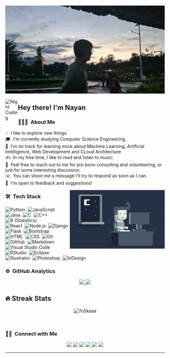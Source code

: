 ![Nayan Khemka Banner](https://github.com/nayan-khemka/nayan-khemka/blob/e95c405416951d5f4de4fbcf310a70958c1cc5ec/WhatsApp%20Image%202022-09-10%20at%209.36.06%20PM.jpeg)

<img alt="Night Coding" src="./assets/Hand%20Wave.gif" width='40' align="left"/><h2>Hey there! I'm Nayan</h2>

<!-- ## 👋 &nbsp;Hey there! I'm Nayan -->

### 👨🏻‍💻 &nbsp;About Me

💡 &nbsp;I like to explore new things.\
🎓 &nbsp;I'm currently studying Computer Science Engineering.\
🌱 &nbsp;I'm on track for learning more about Machine Learning, Artificial Intelligence, Web Development and CLoud Architecture\
✍️ &nbsp;In my free time, I like to read and listen to music.\
💬 &nbsp;Feel free to reach out to me for pro bono consulting and volunteering, or just for some interesting discussion.\
✉️ &nbsp;You can shoot me a message I'll try to respond as soon as I can.\
📄 &nbsp;I'm open to feedback and suggestions!

<img alt="Night Coding" src="https://raw.githubusercontent.com/AVS1508/AVS1508/master/assets/Night-Coding.gif" align="right"/>

### 🛠 &nbsp;Tech Stack

![Python](https://img.shields.io/badge/-Python-05122A?style=flat&logo=python)&nbsp;
![JavaScript](https://img.shields.io/badge/-JavaScript-05122A?style=flat&logo=javascript)&nbsp;
![Java](https://img.shields.io/badge/-Java-05122A?style=flat&logo=Java&logoColor=FFA518)&nbsp;
![C](https://img.shields.io/badge/-C-05122A?style=flat&logo=C&logoColor=A8B9CC)&nbsp;
![C++](https://img.shields.io/badge/-C++-05122A?style=flat&logo=C%2B%2B&logoColor=00599C)&nbsp;
![R (Statistics)](https://img.shields.io/badge/-R-05122A?style=flat&logo=R&logoColor=276DC3)\
![React](https://img.shields.io/badge/-React-05122A?style=flat&logo=react)&nbsp;
![Node.js](https://img.shields.io/badge/-Node.js-05122A?style=flat&logo=node.js)&nbsp;
![Django](https://img.shields.io/badge/-Django-05122A?style=flat&logo=django&logoColor=092E20)&nbsp;
![Flask](https://img.shields.io/badge/-Flask-05122A?style=flat&logo=flask)&nbsp;
![Bootstrap](https://img.shields.io/badge/-Bootstrap-05122A?style=flat&logo=bootstrap&logoColor=563D7C)\
![HTML](https://img.shields.io/badge/-HTML-05122A?style=flat&logo=HTML5)&nbsp;
![CSS](https://img.shields.io/badge/-CSS-05122A?style=flat&logo=CSS3&logoColor=1572B6)&nbsp;
![Git](https://img.shields.io/badge/-Git-05122A?style=flat&logo=git)&nbsp;
![GitHub](https://img.shields.io/badge/-GitHub-05122A?style=flat&logo=github)&nbsp;
![Markdown](https://img.shields.io/badge/-Markdown-05122A?style=flat&logo=markdown)\
![Visual Studio Code](https://img.shields.io/badge/-Visual%20Studio%20Code-05122A?style=flat&logo=visual-studio-code&logoColor=007ACC)&nbsp;
![RStudio](https://img.shields.io/badge/-RStudio-05122A?style=flat&logo=rstudio)&nbsp;
![Eclipse](https://img.shields.io/badge/-Eclipse-05122A?style=flat&logo=eclipse-ide&logoColor=2C2255)\
![Illustrator](https://img.shields.io/badge/-Illustrator-05122A?style=flat&logo=adobe-illustrator)&nbsp;
![Photoshop](https://img.shields.io/badge/-Photoshop-05122A?style=flat&logo=adobe-photoshop)&nbsp;
![InDesign](https://img.shields.io/badge/-InDesign-05122A?style=flat&logo=adobe-indesign)

### ⚙️ &nbsp;GitHub Analytics

<p align="center">
<a href="https://github.com/AVS1508">
  <img height="180em" src="https://github-readme-stats-eight-theta.vercel.app/api?username=AVS1508&show_icons=true&theme=algolia&include_all_commits=true&count_private=true"/>
  <img height="180em" src="https://github-readme-stats-eight-theta.vercel.app/api/top-langs/?username=AVS1508&layout=compact&langs_count=8&theme=algolia"/>
</a>
</p>


## 🔥 Streak Stats
<p align="center"><img src="https://github-readme-streak-stats.herokuapp.com/?user=nayan-khemka&theme=algolia" alt="7oSkaaa" /></p>

<br>

### 🤝🏻 &nbsp;Connect with Me

<p align="center">
<a href="https://www.linkedin.com/in/nayan-khemka-6593941b9/"><img src="https://img.shields.io/badge/-Nayan%20Khemka-0077B5?style=flat&logo=Linkedin&logoColor=white"/></a>
<a href="mailto:nayankhemka9@gmail.com"><img src="https://img.shields.io/badge/-nayankhemka9@gmail.com-D14836?style=flat&logo=Gmail&logoColor=white"/></a>
<a href="https://instagram.com/nayan_k_"><img src="https://img.shields.io/badge/-@nayan_k_-E4405F?style=flat&logo=Instagram&logoColor=white"/></a>
<a href="https://leetcode.com/nayan-khemka/"><img src="https://img.shields.io/badge/nayan-khemka-000000?style=for-the-badge&logo=LeetCode&logoColor=#d16c06"/></a>
<a href="https://www.hackerrank.com/nayankhemka9"><img src="https://img.shields.io/badge/-nayankhemka9-2EC866?style=for-the-badge&logo=HackerRank&logoColor=white"/></a>
<a href="https://www.kaggle.com/nayankhemka"><img src="https://img.shields.io/badge/nayankhemka-035a7d?style=for-the-badge&logo=kaggle&logoColor=white"/></a>
</p>

-----

